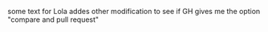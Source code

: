 some text for Lola
addes other modification to see if GH gives me the option "compare and pull request"
